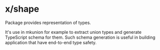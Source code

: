# x/shape
Package provides representation of types.

It's use in mkunion for example to extract union types and generate TypeScript schema for them.
Such schema generation is useful in building application that have end-to-end type safety.

